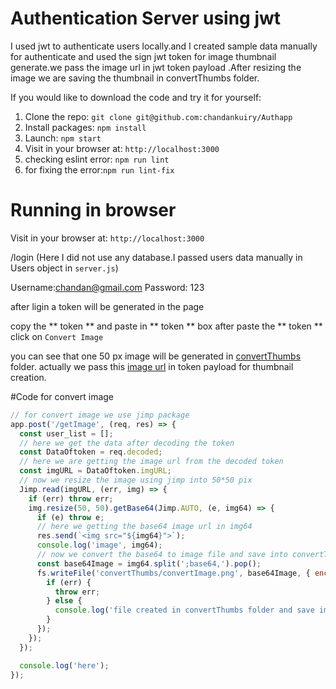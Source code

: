 # Authentication Server using jwt

I used jwt to authenticate users locally.and I created sample data manually for authenticate and used the sign jwt token for image thumbnail generate.we pass the image url in jwt token payload .After resizing the image we are saving the thumbnail in convertThumbs folder.


If you would like to download the code and try it for yourself:

1. Clone the repo: `git clone git@github.com:chandankuiry/Authapp`
2. Install packages: `npm install`
3. Launch: `npm start`
4. Visit in your browser at: `http://localhost:3000`
5. checking eslint error: `npm run lint`
6. for fixing the error:`npm run lint-fix`



# Running in browser
Visit in your browser at: `http://localhost:3000`

/login (Here I did not use any database.I passed users data manually in Users object in `server.js`)

Username:chandan@gmail.com
Password: 123

after ligin a token will be generated in the page 

copy the ** token ** and paste in ** token ** box 
after paste the ** token ** click on `Convert Image`

you can see that one 50 px image will be generated in [convertThumbs](https://github.com/chandankuiry/Authapp/tree/master/convertThumbs) folder.
actually we pass this [image url](https://ichef.bbci.co.uk/news/660/cpsprodpb/37B5/production/_89716241_thinkstockphotos-523060154.jpg) in token payload for thumbnail creation.

#Code for convert image 
```js
// for convert image we use jimp package
app.post('/getImage', (req, res) => {
  const user_list = [];
  // here we get the data after decoding the token
  const DataOftoken = req.decoded;
  // here we are getting the image url from the decoded token
  const imgURL = DataOftoken.imgURL;
  // now we resize the image using jimp into 50*50 pix
  Jimp.read(imgURL, (err, img) => {
    if (err) throw err;
    img.resize(50, 50).getBase64(Jimp.AUTO, (e, img64) => {
      if (e) throw e;
      // here we getting the base64 image url in img64
      res.send(`<img src="${img64}">`);
      console.log('image', img64);
      // now we convert the base64 to image file and save into convertThumbs/image.png file
      const base64Image = img64.split(';base64,').pop();
      fs.writeFile('convertThumbs/convertImage.png', base64Image, { encoding: 'base64' }, (err) => {
        if (err) {
          throw err;
        } else {
          console.log('file created in convertThumbs folder and save image as 50*50 pix');
        }
      });
    });
  });

  console.log('here');
});

```







